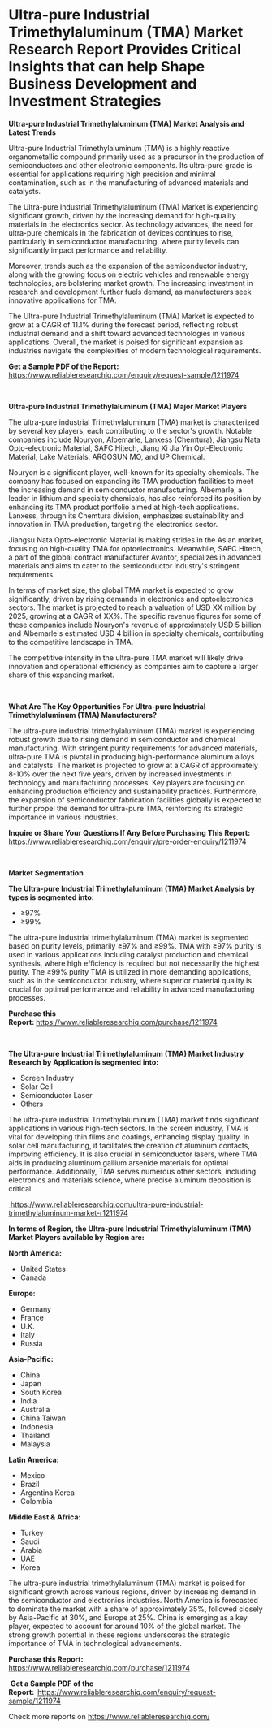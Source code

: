 <p><h1>Ultra-pure Industrial Trimethylaluminum (TMA) Market Research Report Provides Critical Insights that can help Shape Business Development and Investment Strategies</h1></p><p><strong>Ultra-pure Industrial Trimethylaluminum (TMA) Market Analysis and Latest Trends</strong></p>
<p><p>Ultra-pure Industrial Trimethylaluminum (TMA) is a highly reactive organometallic compound primarily used as a precursor in the production of semiconductors and other electronic components. Its ultra-pure grade is essential for applications requiring high precision and minimal contamination, such as in the manufacturing of advanced materials and catalysts.</p><p>The Ultra-pure Industrial Trimethylaluminum (TMA) Market is experiencing significant growth, driven by the increasing demand for high-quality materials in the electronics sector. As technology advances, the need for ultra-pure chemicals in the fabrication of devices continues to rise, particularly in semiconductor manufacturing, where purity levels can significantly impact performance and reliability.</p><p>Moreover, trends such as the expansion of the semiconductor industry, along with the growing focus on electric vehicles and renewable energy technologies, are bolstering market growth. The increasing investment in research and development further fuels demand, as manufacturers seek innovative applications for TMA.</p><p>The Ultra-pure Industrial Trimethylaluminum (TMA) Market is expected to grow at a CAGR of 11.1% during the forecast period, reflecting robust industrial demand and a shift toward advanced technologies in various applications. Overall, the market is poised for significant expansion as industries navigate the complexities of modern technological requirements.</p></p>
<p><strong>Get a Sample PDF of the Report:&nbsp;</strong> <a href="https://www.reliableresearchiq.com/enquiry/request-sample/1211974?utm_campaign=3505&utm_medium=2&utm_source=Github&utm_content=ia&utm_term=24032025&utm_id=ultra-pure-industrial-trimethylaluminum-tma">https://www.reliableresearchiq.com/enquiry/request-sample/1211974</a></p>
<p>&nbsp;</p>
<p><strong>Ultra-pure Industrial Trimethylaluminum (TMA) Major Market Players</strong></p>
<p><p>The ultra-pure industrial Trimethylaluminum (TMA) market is characterized by several key players, each contributing to the sector's growth. Notable companies include Nouryon, Albemarle, Lanxess (Chemtura), Jiangsu Nata Opto-electronic Material, SAFC Hitech, Jiang Xi Jia Yin Opt-Electronic Material, Lake Materials, ARGOSUN MO, and UP Chemical. </p><p>Nouryon is a significant player, well-known for its specialty chemicals. The company has focused on expanding its TMA production facilities to meet the increasing demand in semiconductor manufacturing. Albemarle, a leader in lithium and specialty chemicals, has also reinforced its position by enhancing its TMA product portfolio aimed at high-tech applications. Lanxess, through its Chemtura division, emphasizes sustainability and innovation in TMA production, targeting the electronics sector.</p><p>Jiangsu Nata Opto-electronic Material is making strides in the Asian market, focusing on high-quality TMA for optoelectronics. Meanwhile, SAFC Hitech, a part of the global contract manufacturer Avantor, specializes in advanced materials and aims to cater to the semiconductor industry's stringent requirements.</p><p>In terms of market size, the global TMA market is expected to grow significantly, driven by rising demands in electronics and optoelectronics sectors. The market is projected to reach a valuation of USD XX million by 2025, growing at a CAGR of XX%. The specific revenue figures for some of these companies include Nouryon's revenue of approximately USD 5 billion and Albemarle's estimated USD 4 billion in specialty chemicals, contributing to the competitive landscape in TMA.</p><p>The competitive intensity in the ultra-pure TMA market will likely drive innovation and operational efficiency as companies aim to capture a larger share of this expanding market.</p></p>
<p>&nbsp;</p>
<p><strong>What Are The Key Opportunities For Ultra-pure Industrial Trimethylaluminum (TMA) Manufacturers?</strong></p>
<p><p>The ultra-pure industrial trimethylaluminum (TMA) market is experiencing robust growth due to rising demand in semiconductor and chemical manufacturing. With stringent purity requirements for advanced materials, ultra-pure TMA is pivotal in producing high-performance aluminum alloys and catalysts. The market is projected to grow at a CAGR of approximately 8-10% over the next five years, driven by increased investments in technology and manufacturing processes. Key players are focusing on enhancing production efficiency and sustainability practices. Furthermore, the expansion of semiconductor fabrication facilities globally is expected to further propel the demand for ultra-pure TMA, reinforcing its strategic importance in various industries.</p></p>
<p><strong>Inquire or Share Your Questions If Any Before Purchasing This Report:</strong> <a href="https://www.reliableresearchiq.com/enquiry/pre-order-enquiry/1211974?utm_campaign=3505&utm_medium=2&utm_source=Github&utm_content=ia&utm_term=24032025&utm_id=ultra-pure-industrial-trimethylaluminum-tma">https://www.reliableresearchiq.com/enquiry/pre-order-enquiry/1211974</a></p>
<p>&nbsp;</p>
<p><strong>Market Segmentation</strong></p>
<p><strong>The Ultra-pure Industrial Trimethylaluminum (TMA) Market Analysis by types is segmented into:</strong></p>
<p><ul><li>≥97%</li><li>≥99%</li></ul></p>
<p><p>The ultra-pure industrial trimethylaluminum (TMA) market is segmented based on purity levels, primarily ≥97% and ≥99%. TMA with ≥97% purity is used in various applications including catalyst production and chemical synthesis, where high efficiency is required but not necessarily the highest purity. The ≥99% purity TMA is utilized in more demanding applications, such as in the semiconductor industry, where superior material quality is crucial for optimal performance and reliability in advanced manufacturing processes.</p></p>
<p><strong>Purchase this Report:&nbsp;</strong><a href="https://www.reliableresearchiq.com/purchase/1211974?utm_campaign=3505&utm_medium=2&utm_source=Github&utm_content=ia&utm_term=24032025&utm_id=ultra-pure-industrial-trimethylaluminum-tma">https://www.reliableresearchiq.com/purchase/1211974</a></p>
<p>&nbsp;</p>
<p><strong>The Ultra-pure Industrial Trimethylaluminum (TMA) Market Industry Research by Application is segmented into:</strong></p>
<p><ul><li>Screen Industry</li><li>Solar Cell</li><li>Semiconductor Laser</li><li>Others</li></ul></p>
<p><p>The ultra-pure industrial Trimethylaluminum (TMA) market finds significant applications in various high-tech sectors. In the screen industry, TMA is vital for developing thin films and coatings, enhancing display quality. In solar cell manufacturing, it facilitates the creation of aluminum contacts, improving efficiency. It is also crucial in semiconductor lasers, where TMA aids in producing aluminum gallium arsenide materials for optimal performance. Additionally, TMA serves numerous other sectors, including electronics and materials science, where precise aluminum deposition is critical.</p></p>
<p><a href="https://www.reliableresearchiq.com/ultra-pure-industrial-trimethylaluminum-market-r1211974?utm_campaign=3505&utm_medium=2&utm_source=Github&utm_content=ia&utm_term=24032025&utm_id=ultra-pure-industrial-trimethylaluminum-tma">&nbsp;https://www.reliableresearchiq.com/ultra-pure-industrial-trimethylaluminum-market-r1211974</a></p>
<p><strong>In terms of Region, the Ultra-pure Industrial Trimethylaluminum (TMA) Market Players available by Region are:</strong></p>
<p>
    <p> <strong> North America: </strong>
        <ul>
            <li>United States</li>
            <li>Canada</li>
        </ul>
        </p> 
    <p> <strong> Europe: </strong>
        <ul>
            <li>Germany</li>
            <li>France</li>
            <li>U.K.</li>
            <li>Italy</li>
            <li>Russia</li>
        </ul>
        </p> 
    <p> <strong> Asia-Pacific: </strong>
        <ul>
            <li>China</li>
            <li>Japan</li>
            <li>South Korea</li>
            <li>India</li>
            <li>Australia</li>
            <li>China Taiwan</li>
            <li>Indonesia</li>
            <li>Thailand</li>
            <li>Malaysia</li>
        </ul>
        </p> 
    <p> <strong> Latin America: </strong>
        <ul>
            <li>Mexico</li>
            <li>Brazil</li>
            <li>Argentina Korea</li>
            <li>Colombia</li>
        </ul>
        </p> 
    <p> <strong> Middle East & Africa: </strong>
        <ul>
            <li>Turkey</li>
            <li>Saudi</li>
            <li>Arabia</li>
            <li>UAE</li>
            <li>Korea</li>
        </ul>
    </p>
    </p>
<p><p>The ultra-pure industrial trimethylaluminum (TMA) market is poised for significant growth across various regions, driven by increasing demand in the semiconductor and electronics industries. North America is forecasted to dominate the market with a share of approximately 35%, followed closely by Asia-Pacific at 30%, and Europe at 25%. China is emerging as a key player, expected to account for around 10% of the global market. The strong growth potential in these regions underscores the strategic importance of TMA in technological advancements.</p></p>
<p><strong>Purchase this Report: </strong><a href="https://www.reliableresearchiq.com/purchase/1211974?utm_campaign=3505&utm_medium=2&utm_source=Github&utm_content=ia&utm_term=24032025&utm_id=ultra-pure-industrial-trimethylaluminum-tma">https://www.reliableresearchiq.com/purchase/1211974</a></p>
<p>&nbsp;<strong>Get a Sample PDF of the Report:&nbsp;&nbsp;</strong><a href="https://www.reliableresearchiq.com/enquiry/request-sample/1211974?utm_campaign=3505&utm_medium=2&utm_source=Github&utm_content=ia&utm_term=24032025&utm_id=ultra-pure-industrial-trimethylaluminum-tma">https://www.reliableresearchiq.com/enquiry/request-sample/1211974</a></p>
<p><strong></strong></p>
<p>Check more reports on <a href="https://www.reliableresearchiq.com/?utm_campaign=3505&utm_medium=2&utm_source=Github&utm_content=ia&utm_term=24032025&utm_id=ultra-pure-industrial-trimethylaluminum-tma">https://www.reliableresearchiq.com/</a></p>